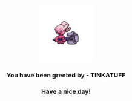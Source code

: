 <p align="center">
            <img src="https://raw.githubusercontent.com/PokeAPI/sprites/master/sprites/pokemon/958.png" width="150" height="150">
          </p>
          <h3 align="center">You have been greeted by - <b>TINKATUFF</b></h3>
          <h3 align="center">Have a nice day!</h3>
